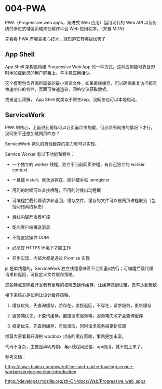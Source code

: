 # 004-PWA

<motto></motto>

PWA（Progressive web apps，渐进式 Web 应用）运用现代的 Web API 以及传统的渐进式增强策略来创建跨平台 Web 应用程序。（来自 MDN）

先看看 PWA 有哪些核心技术，就知道它有哪些优势了

## App Shell
App Shell 架构是构建 Progressive Web App 的一种方式，这种应用能可靠且即时地加载到您的用户屏幕上，与本机应用相似。

这个模型包含界面所需要的最小资源文件，如果离线缓存，可以确保重复访问都有快速响应的特性，页面可快速渲染，网络仅仅获取数据。

或者这么理解， App Shell 就类似于原生app，没网络也可以本地启动。

## ServiceWork
PWA 的核心，上面说到缓存可以让页面尽快加载，但必须有网络的情况下才行，没网络下还想加载网页咋办？

ServiceWork 持久的离线缓存的能力就可以实现。

Service Worker 有以下功能和特性：

- 一个独立的 worker 线程，独立于当前网页进程，有自己独立的 worker context

- 一旦被 install，就永远存在，除非被手动 unregister

- 用到的时候可以直接唤醒，不用的时候自动睡眠

- 可编程拦截代理请求和返回，缓存文件，缓存的文件可以被网页进程取到（包括网络离线状态）

- 离线内容开发者可控

- 能向客户端推送消息

- 不能直接操作 DOM

- 必须在 HTTPS 环境下才能工作

- 异步实现，内部大都是通过 Promise 实现

js 是单线程的，ServiceWork 独立线程意味着不会阻塞js执行；可编程拦截代理请求和返回，可自定义文件缓存策略。

这些特点意味着开发者有足够的权限去操作缓存，让缓存做到优雅，效率达到极致

接下来核心是如何让设计缓存策略，

1. 缓存优先，先查询缓存，若存在，直接返回，不存在，请求服务，更新缓存

2. 服务端优先，不查询缓存，直接请求服务端，服务端失败才会查询缓存

3. 稳定优先，先查询缓存，有就读取，同时请求服务端更新资源

推荐大家看看开源的 wordbox 封装的缓存策略，策略更加丰富。

代码不复杂，主要是声明周期、与js线程间通信、api调用，就不贴上来了。

参考文档：

https://lavas.baidu.com/pwa/offline-and-cache-loading/service-worker/service-worker-introduction

https://developer.mozilla.org/zh-CN/docs/Web/Progressive_web_apps